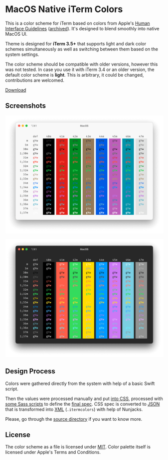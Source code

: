 # MacOS Native iTerm Colors

This is a color scheme for iTerm based on colors
from Apple's [Human Interface Guidelines](https://developer.apple.com/design/human-interface-guidelines/foundations/color) ([archived](https://web.archive.org/web/20221228144127/https://developer.apple.com/design/human-interface-guidelines/foundations/color)).
It's designed to blend smoothly into native MacOS UI.

Theme is designed for **iTerm 3.5+** that supports light and dark color schemes
simultaneously as well as switching between them based on the system settings.

The color scheme should be compatible with older versions,
however this was not tested.
In case you use it with iTerm 3.4 or an older version,
the default color scheme is **light**.
This is arbitrary, it could be changed, contributions are welcomed.

[Download](https://raw.githubusercontent.com/viktor-yakubiv/macos.itermcolors/main/MacOS.itermcolors)


## Screenshots

![Light color scheme](./screenshots/light.png)

![Dark color scheme](./screenshots/dark.png)


## Design Process

Colors were gathered directly from the system
with help of a basic Swift script.

Then the values were processed manually and put [into CSS](./src/theme.scss),
processed with [some Sass scripts](./src/library.scss)
to define the [final spec](./src/spec.scss).
CSS spec is converted to [JSON](./MacOS.json)
that is transformed into [XML](./MacOS.itermcolors) (`.itermcolors`)
with help of Nunjacks.

Please, go through the [source directory](./src) if you want to know more.


## License

The color scheme as a file is licensed under [MIT](./LICENSE).
Color palette itself is licensed under Apple's Terms and Conditions.
